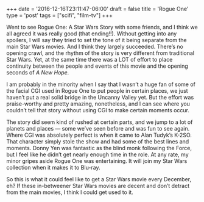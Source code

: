 +++
date = '2016-12-16T23:11:47-06:00'
draft = false
title = 'Rogue One'
type = 'post'
tags = ["scifi", "film-tv"]
+++


Went to see Rogue One: A Star Wars Story with some friends, and I think we all agreed it was really good (that ending!!). Without getting into any spoilers, I will say they tried to set the tone of it being separate from the main Star Wars movies. And I think they largely succeeded. There’s no opening crawl, and the rhythm of the story is very different from traditional Star Wars. Yet, at the same time there was a LOT of effort to place continuity between the people and events of this movie and the opening seconds of <i>A New Hope.</i><br />

I am probably in the minority when I say that I wasn’t a huge fan of some of the facial CGI used in Rogue One to put people in certain places, we just haven’t put a real solid bridge in the Uncanny Valley yet. But the effort was praise-worthy and pretty amazing, nonetheless, and I can see where you couldn’t tell that story without using CGI to make certain moments occur.<br />

The story did seem kind of rushed at certain parts, and we jump to a lot of planets and places — some we’ve seen before and was fun to see again. Where CGI was absolutely perfect is when it came to Alan Tudyk’s K-2SO. That character simply stole the show and had some of the best lines and moments. Donny Yen was fantastic as the blind monk following the Force, but I feel like he didn’t get nearly enough time in the role. At any rate, my minor gripes aside Rogue One was entertaining. It will join my Star Wars collection when it makes it to Blu-ray.<br />

So this is what it could feel like to get a Star Wars movie every December, eh? If these in-betweener Star Wars movies are decent and don’t detract from the main movies, I think I could get used to it.